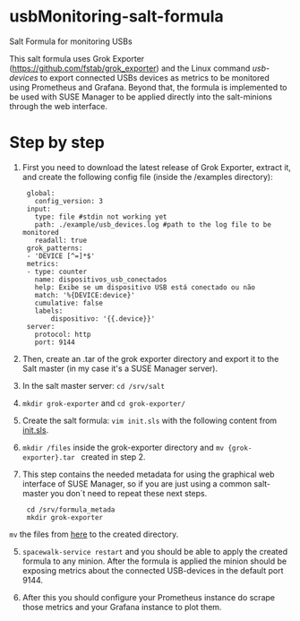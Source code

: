# usbMonitoring-salt-formula
Salt Formula for monitoring USBs

This salt formula uses Grok Exporter (https://github.com/fstab/grok_exporter) and the Linux command *usb-devices* to export connected USBs devices as metrics to be monitored using Prometheus and Grafana. Beyond that, the formula is implemented to be used with SUSE Manager to be applied directly into the salt-minions through the web interface.

# Step by step 

1. First you need to download the latest release of Grok Exporter, extract it, and create the following config file (inside the /examples directory): 

        global:
          config_version: 3
        input:
          type: file #stdin not working yet 
          path: ./example/usb_devices.log #path to the log file to be monitored 
          readall: true
        grok_patterns:
        - 'DEVICE [^=]*$'
        metrics:
        - type: counter
          name: dispositivos_usb_conectados
          help: Exibe se um dispositivo USB está conectado ou não
          match: '%{DEVICE:device}'
          cumulative: false
          labels:
              dispositivo: '{{.device}}'
        server:
          protocol: http
          port: 9144

2. Then, create an .tar of the grok exporter directory and export it to the Salt master (in my case it's a SUSE Manager server).

3. In the salt master server: `cd /srv/salt`
  3. `mkdir grok-exporter` and `cd grok-exporter/` 
  3. Create the salt formula: `vim init.sls` with the following content from [init.sls](https://github.com/jlvale/usbMonitoring-salt-formula/blob/master/salt/grok-exporter/init.sls).
  
  3. `mkdir /files` inside the grok-exporter directory and `mv {grok-exporter}.tar ` created in step 2.
  
4. This step contains the needed metadata for using the graphical web interface of SUSE Manager, so if you are just using a common salt-master you don´t need to repeat these next steps. 

        cd /srv/formula_metada
        mkdir grok-exporter
        
`mv` the files from [here](https://github.com/jlvale/usbMonitoring-salt-formula/tree/master/formula_metadata/grok-exporter) to the created directory.

5. `spacewalk-service restart` and you should be able to apply the created formula to any minion. After the formula is applied the minion should be exposing metrics about the connected USB-devices in the default port 9144. 

6. After this you should configure your Prometheus instance do scrape those metrics and your Grafana instance to plot them. 
